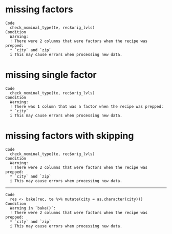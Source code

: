 # missing factors

    Code
      check_nominal_type(te, rec$orig_lvls)
    Condition
      Warning:
      ! There were 2 columns that were factors when the recipe was prepped:
      * `city` and `zip`
      i This may cause errors when processing new data.

# missing single factor

    Code
      check_nominal_type(te, rec$orig_lvls)
    Condition
      Warning:
      ! There was 1 column that was a factor when the recipe was prepped:
      * `city`
      i This may cause errors when processing new data.

# missing factors with skipping

    Code
      check_nominal_type(te, rec$orig_lvls)
    Condition
      Warning:
      ! There were 2 columns that were factors when the recipe was prepped:
      * `city` and `zip`
      i This may cause errors when processing new data.

---

    Code
      res <- bake(rec, te %>% mutate(city = as.character(city)))
    Condition
      Warning in `bake()`:
      ! There were 2 columns that were factors when the recipe was prepped:
      * `city` and `zip`
      i This may cause errors when processing new data.

